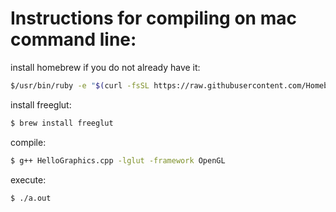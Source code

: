 # Instructions for compiling on mac command line:

install homebrew if you do not already have it:
```sh
$/usr/bin/ruby -e "$(curl -fsSL https://raw.githubusercontent.com/Homebrew/install/master/install)" 
```
install freeglut:
```sh
$ brew install freeglut
```
compile:
```sh
$ g++ HelloGraphics.cpp -lglut -framework OpenGL
```
execute:
```sh
$ ./a.out
```
